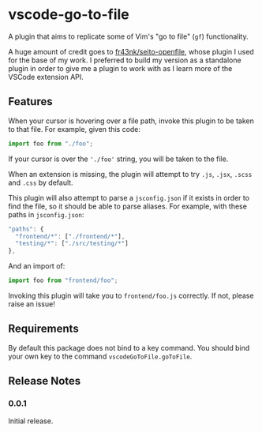 # vscode-go-to-file

A plugin that aims to replicate some of Vim's "go to file" (`gf`) functionality.

A huge amount of credit goes to [fr43nk/seito-openfile](https://github.com/fr43nk/seito-openfile), whose plugin I used for the base of my work. I preferred to build my version as a standalone plugin in order to give me a plugin to work with as I learn more of the VSCode extension API.

## Features

When your cursor is hovering over a file path, invoke this plugin to be taken to that file. For example, given this code:

```js
import foo from "./foo";
```

If your cursor is over the `'./foo'` string, you will be taken to the file.

When an extension is missing, the plugin will attempt to try `.js`, `.jsx`, `.scss` and `.css` by default.

This plugin will also attempt to parse a `jsconfig.json` if it exists in order to find the file, so it should be able to parse aliases. For example, with these paths in `jsconfig.json`:

```js
"paths": {
  "frontend/*": ["./frontend/*"],
  "testing/*": ["./src/testing/*"]
},
```

And an import of:

```js
import foo from "frontend/foo";
```

Invoking this plugin will take you to `frontend/foo.js` correctly. If not, please raise an issue!

## Requirements

By default this package does not bind to a key command. You should bind your own key to the command `vscodeGoToFile.goToFile`.

## Release Notes

### 0.0.1

Initial release.
